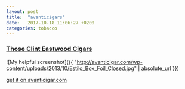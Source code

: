 ```yaml
---
layout: post
title:  "avanticigars"
date:   2017-10-18 11:06:27 +0200
categories: tobacco
---
```


### [Those Clint Eastwood Cigars][avanti]

![My helpful screenshot]({{ "http://avanticigar.com/wp-content/uploads/2013/10/Estilo_Box_Foil_Closed.jpg" | absolute_url }})

[get it on avanticigar.com][avanti]

[avanti]: http://avanticigar.com
